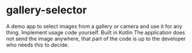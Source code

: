 # gallery-selector
A demo app to select images from a gallery or camera and use it for any thing. Implement  usage code yourself. Built in Kotlin
The application does not send the image anywhere, that part of the code is up to the developer who needs this to decide.
